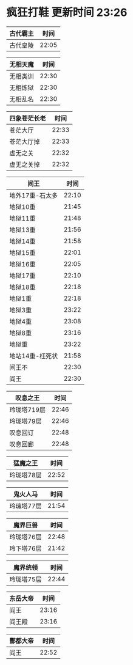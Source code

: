 # 疯狂打鞋 更新时间 23:26

| 古代霸主   | 时间    |
|--------|-------|
| 古代皇陵 | 22:05 |

| 无相天魔   | 时间    |
|--------|-------|
| 无相类训 | 22:30 |
| 无相炼狱 | 22:30 |
| 无相乱名 | 22:30 |

| 四象苍茫长老   | 时间    |
|--------|-------|
| 苍茫大厅 | 22:33 |
| 苍茫大厅掉 | 22:33 |
| 虚无之关 | 22:32 |
| 虚无之关掉 | 22:32 |

| 间王   | 时间    |
|--------|-------|
| 地外17重-石太多 | 22:10 |
| 地狱10重 | 21:45 |
| 地狱11重 | 21:48 |
| 地狱13重 | 21:56 |
| 地狱14重 | 21:58 |
| 地狱15重 | 22:01 |
| 地狱16重 | 22:05 |
| 地狱17重 | 22:10 |
| 地狱18重 | 22:18 |
| 地狱1重 | 22:18 |
| 地狱3重 | 23:22 |
| 地狱4重 | 23:08 |
| 地狱8重 | 23:16 |
| 地狱重 | 23:22 |
| 地站14重-枉死状 | 21:58 |
| 间王不 | 22:30 |
| 阎王 | 22:30 |

| 叹息之王   | 时间    |
|--------|-------|
| 玲珑塔719层 | 22:46 |
| 玲珑塔79层 | 22:46 |
| 叹息回订 | 22:48 |
| 叹息回廊 | 22:48 |

| 猛魔之王   | 时间    |
|--------|-------|
| 玲珑塔78层 | 22:52 |

| 鬼火人马   | 时间    |
|--------|-------|
| 玲瑰塔77层 | 21:54 |

| 魔界巨兽   | 时间    |
|--------|-------|
| 玲珑塔76层 | 22:48 |
| 玲下塔76层 | 21:42 |

| 魔界统领   | 时间    |
|--------|-------|
| 玲珑塔75层 | 22:44 |

| 东岳大帝   | 时间    |
|--------|-------|
| 阎王 | 23:16 |
| 阎王殿 | 23:16 |

| 酆都大帝   | 时间    |
|--------|-------|
| 阎王 | 22:52 |